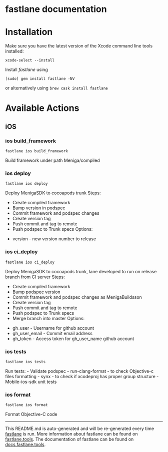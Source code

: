 fastlane documentation
================
# Installation

Make sure you have the latest version of the Xcode command line tools installed:

```
xcode-select --install
```

Install _fastlane_ using
```
[sudo] gem install fastlane -NV
```
or alternatively using `brew cask install fastlane`

# Available Actions
## iOS
### ios build_framework
```
fastlane ios build_framework
```
Build framework under path Meniga/compiled
### ios deploy
```
fastlane ios deploy
```
Deploy MenigaSDK to cocoapods trunk
  Steps:
   * Create compiled framework
   * Bump version in podspec
   * Commit framework and podspec changes
   * Create version tag
   * Push commit and tag to remote
   * Push podspec to Trunk specs
  Options:  
  - version - new version number to release
  
### ios ci_deploy
```
fastlane ios ci_deploy
```
Deploy MenigaSDK to cocoapods trunk, 
  lane developed to run on release branch from CI server
  Steps:
   * Create compiled framework
   * Bump podspec version
   * Commit framework and podspec changes as MenigaBuildsson
   * Create version tag
   * Push commit and tag to remote
   * Push podspec to Trunk specs
   * Merge branch into master
  Options:  
  - gh_user - Username for github account 
  - gh_user_email - Commit email address 
  - gh_token - Access token for gh_user_name github account 
  
### ios tests
```
fastlane ios tests
```
Run tests:
    - Validate podspec
    - run-clang-format - to check Objective-c files formatting
    - synx - to check if xcodeproj has proper group structure
    - Mobile-ios-sdk unit tests
  
### ios format
```
fastlane ios format
```
Format Objective-C code

----

This README.md is auto-generated and will be re-generated every time [fastlane](https://fastlane.tools) is run.
More information about fastlane can be found on [fastlane.tools](https://fastlane.tools).
The documentation of fastlane can be found on [docs.fastlane.tools](https://docs.fastlane.tools).

